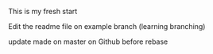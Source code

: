 This is my fresh start

Edit the readme file on example branch (learning branching)

update made on master on Github before rebase


